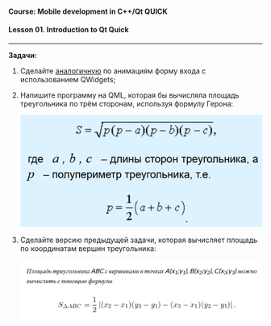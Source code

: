 #### Course: Mobile development in C++/Qt QUICK  
#### Lesson 01. Introduction to Qt Quick  

***  

<b>Задачи:</b>  

1. Сделайте [аналогичную](Lesson-01/Source "исходный пример") по анимациям форму входа с использованием QWidgets;  

2. Напишите программу на QML, которая бы вычисляла площадь треугольника по трём сторонам, используя формулу Герона:  

   <p align="center">
       <img src="images/Heron.png" alt="" title="ФормулаГерона">
   </p>

3. Сделайте версию предыдущей задачи, которая вычисляет площадь по координатам вершин треугольника:  

   <p align="center">
       <img src="images/S_по_координатам.png" alt="" title="Формула площади треугольника">
   </p>

